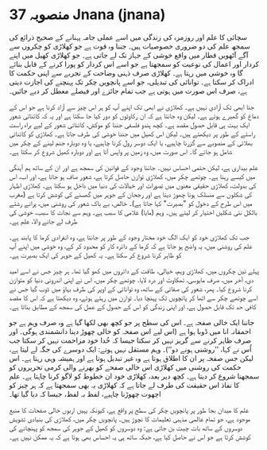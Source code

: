 # منصوبہ 37 Jnana (jnana)

سچائی کا علم اور روزمرہ کی زندگی میں اسے عملی جامہ پہنانے کے صحیح ذرائع کی سمجھ علم کی دو ضروری خصوصیات ہیں۔ جننا وہ قوت ہے جو کھلاڑی کو چکروں سے آگے آٹھویں قطار میں واقع خوشی کے جہاز تک لے جاتی ہے۔ جو کھلاڑی کھیل میں اپنے کردار اور اعمال کی نوعیت کو سمجھتا ہے جو اسے اس کردار کو پورا کرنے کے قابل بنائے گا وہ خوشی میں رہتا ہے۔ کھلاڑی صرف ذہنی وضاحت کے تجربے سے اپنی حکمت کا ادراک کر سکتا ہے۔ توانائی کی تبدیلی، جو اسے پانچویں چکر تک پہنچنے کی اجازت دیتی ہے، صرف اس صورت میں ہوتی ہے جب تمام جائزے اور فیصلے معطل کر دیے جائیں۔

جنا ابھی تک آزادی نہیں ہے۔ کھلاڑی نے ابھی تک اپنے آپ کو ہر اس چیز سے آزاد کرنا ہے جو اس کے دماغ کو گھیرے ہوئے ہے۔ لیکن وہ جانتا ہے کہ ان رکاوٹوں کو دور کیا جا سکتا ہے اور یہ کہ کائناتی شعور ایک بہت ہی قابل حصول مقصد ہے۔ کچھ ہندو فلسفی جننا کو موکش، کائناتی شعور کے لیے براہ راست راستے کے طور پر دیکھتے ہیں۔ لیکن اس کھیل میں جننا خوشی کی طرف جاتا ہے۔ کھلاڑی کو کائناتی بھلائی کے منصوبے سے گزرنا چاہیے، یا ایک دوسر رول کرنا چاہیے، یا وہ دوبارہ جنم لینے کے چکر میں شامل ہو جائے گا۔ اس صورت میں، وہ زمین پر واپس آتا ہے اور دوبارہ کھیل شروع کر سکتا ہے۔

علم بیداری ہے، لیکن حتمی احساس نہیں۔ جاننا وجود کے قوانین کی سمجھ ہے اور ان کے ساتھ ہم آہنگی میں کیسے رہنا ہے۔ چوتھے چکر میں، کھلاڑی توازن حاصل کرتا ہے، شعور صاف ہو جاتا ہے، اور اب، اس کی بدولت، کھلاڑی حقیقی معنوں میں تصورات اور خیالات کی دنیا میں داخل ہو سکتا ہے۔ کھلاڑی اظہار کی شکلوں سے منسلک ہونا چھوڑ دیتا ہے اور رجحان کے جوہر میں گھسنے کی کوشش کرتا ہے (مغرب میں اس طرح کے دخول کو "بصیرت" کہا جاتا ہے)۔ خالص، بے باک شعور کی روشنی میں، پرانے رشتے بالکل نئی شکلیں اختیار کر لیتے ہیں۔ وہم (مایا) غلامی کا سبب ہے۔ وہم سے نجات کا سبب، خوشی کی طرف لے جانے والا، علم ہے۔

جب تک کھلاڑی خود کو ایک الگ خود مختار وجود کے طور پر جانتا ہے، وہ انفرادی کرما کا پابند ہے۔ علم کی روشنی میں، یہ واضح ہو جاتا ہے کہ کرما کے دائرہ کار کو محدود کر کے، وہ خوشی میں اپنے آپ کو ظاہر کرنا شروع کر سکتا ہے۔ یہ کھیل کے جوہر کی ایک بصیرت ہے۔

پہلے تین چکروں میں، کھلاڑی وہم، خیالی، طاقت کے دائروں میں کھو گیا تھا۔ ہر چیز جس نے اسے امید دی، آخر میں، صرف مایوسی، تھکاوٹ اور درد لایا. چوتھے چکر میں، اس نے اپنی اندرونی دنیا کو متوازن کرنا شروع کیا۔ پھر، شعور کی صفائی کے ساتھ، وہ توانائی کے اوپر کی طرف بہاؤ میں ڈوب گیا جس نے اسے چوتھے چکر سے اٹھا کر پانچویں تک پہنچا دیا۔ توازن میں رہتے ہوئے، وہ دیکھتا ہے کہ اس کا مقصد کافی حد تک قابل حصول ہے، اور اپنی زندگی کو اس کے حصول کے عمل کی سمجھ کے مطابق بناتا ہے۔

جاننا ایک خالی صفحہ ہے۔ اس کی سطح پر جو کچھ بھی لکھا گیا ہے وہ صرف وہم ہے جو احمقانہ انا میں ڈوبا ہوا ہے (اس لیے اس صفحہ کو خالی چھوڑ دینا دانشمندی ہوگی۔ اور صرف ظاہر کرنے سے گریز نہیں کر سکتا جیسا کہ خُدا خود مزاحمت نہیں کر سکتا جب اُس نے کہا، ’’روشنی ہونے دو‘‘)۔ وہم مستقل نہیں ہوتے: ایک دوسرے کی جگہ لے لیتا ہے، لیکن جس صفحہ پر ان کا اطلاق ہوتا ہے وہ غیر تبدیل ہوتا ہے اور ہمیشہ وہی رہتا ہے۔ اس حکمت کی روشنی میں کھلاڑی اس خالی صفحے کو بھرنے والی کرمی تحریروں کو سمجھنا شروع کر دیتا ہے۔ کچھ دیر بعد، کھلاڑی خود ان خطوط کو لاگو کرنا چاہتا ہے۔ علم کا نفاذ اس حقیقت کی طرف لے جاتا ہے کہ کھلاڑی یہ بھی سمجھتا ہے کہ ہر چیز کو اچھوت چھوڑنا چاہیے، لفظ بہ لفظ، جیسا کہ دیا گیا تھا۔

علم کا میدان بجا طور پر پانچویں چکر کی سطح پر واقع ہے، کیونکہ یہیں اربوں خالی صفحات کا منبع موجود ہے، جو تمام عالمی مذہبی تعلیمات کا نچوڑ ہیں۔ پانچویں چکر میں، کھلاڑی کی بنیادی تشویش دوسروں کے ساتھ بات چیت بن جاتی ہے: وہ دوسروں کو کھیل کے جوہر کی سمجھ کو پہنچانے کی کوشش کرتا ہے جو اس نے حاصل کیا ہے، جبکہ ساتھ ہی یہ احساس بھی ہوتا ہے کہ یہ ممکن نہیں ہے۔
